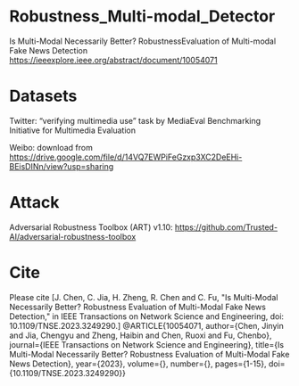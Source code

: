 # Robustness_Multi-modal_Detector
Is Multi-Modal Necessarily Better? RobustnessEvaluation of Multi-modal Fake News Detection
https://ieeexplore.ieee.org/abstract/document/10054071

# Datasets
Twitter: “verifying multimedia use” task by MediaEval Benchmarking Initiative for Multimedia Evaluation

Weibo: download from https://drive.google.com/file/d/14VQ7EWPiFeGzxp3XC2DeEHi-BEisDINn/view?usp=sharing

# Attack
Adversarial Robustness Toolbox (ART) v1.10: https://github.com/Trusted-AI/adversarial-robustness-toolbox


# Cite
Please cite [J. Chen, C. Jia, H. Zheng, R. Chen and C. Fu, "Is Multi-Modal Necessarily Better? Robustness Evaluation of Multi-Modal Fake News Detection," in IEEE Transactions on Network Science and Engineering, doi: 10.1109/TNSE.2023.3249290.]
@ARTICLE{10054071,
  author={Chen, Jinyin and Jia, Chengyu and Zheng, Haibin and Chen, Ruoxi and Fu, Chenbo},
  journal={IEEE Transactions on Network Science and Engineering}, 
  title={Is Multi-Modal Necessarily Better? Robustness Evaluation of Multi-Modal Fake News Detection}, 
  year={2023},
  volume={},
  number={},
  pages={1-15},
  doi={10.1109/TNSE.2023.3249290}}
